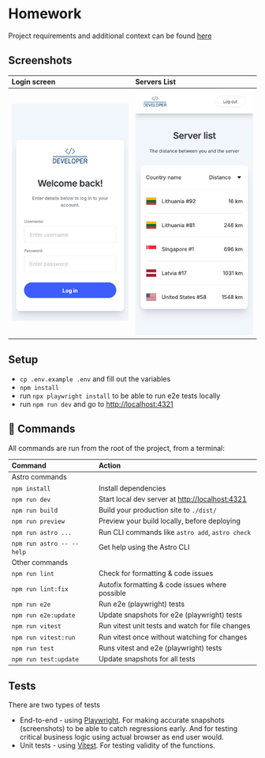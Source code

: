 # Homework

Project requirements and additional context can be found [here](REQUIREMENTS.md)

## Screenshots

| Login screen                                                     | Servers List                                                       |
| :--------------------------------------------------------------- | :----------------------------------------------------------------- |
| ![Login screen](src/tests/__snapshots__/Login-Page-mobile-1.png) | ![Servers list](src/tests/__snapshots__/Servers-Page-mobile-1.png) |

## Setup

- `cp .env.example .env` and fill out the variables
- `npm install`
- run `npx playwright install` to be able to run e2e tests locally
- run `npm run dev` and go to [http://localhost:4321](http://localhost:4321)

## 🧞 Commands

All commands are run from the root of the project, from a terminal:

| Command                   | Action                                                                   |
| :------------------------ | :----------------------------------------------------------------------- |
| Astro commands            |                                                                          |
| `npm install`             | Install dependencies                                                     |
| `npm run dev`             | Start local dev server at [http://localhost:4321](http://localhost:4321) |
| `npm run build`           | Build your production site to `./dist/`                                  |
| `npm run preview`         | Preview your build locally, before deploying                             |
| `npm run astro ...`       | Run CLI commands like `astro add`, `astro check`                         |
| `npm run astro -- --help` | Get help using the Astro CLI                                             |
| Other commands            |                                                                          |
| `npm run lint`            | Check for formatting & code issues                                       |
| `npm run lint:fix`        | Autofix formatting & code issues where possible                          |
| `npm run e2e`             | Run e2e (playwright) tests                                               |
| `npm run e2e:update`      | Update snapshots for e2e (playwright) tests                              |
| `npm run vitest`          | Run vitest unit tests and watch for file changes                         |
| `npm run vitest:run`      | Run vitest once without watching for changes                             |
| `npm run test`            | Runs vitest and e2e (playwright) tests                                   |
| `npm run test:update`     | Update snapshots for all tests                                           |

## Tests

There are two types of tests

- End-to-end - using [Playwright](https://playwright.dev/docs/intro). For
  making accurate snapshots (screenshots) to be able to catch regressions
  early. And for testing critical business logic using actual browser as
  end user would.
- Unit tests - using [Vitest](https://vitest.dev/guide/). For testing
  validity of the functions.
